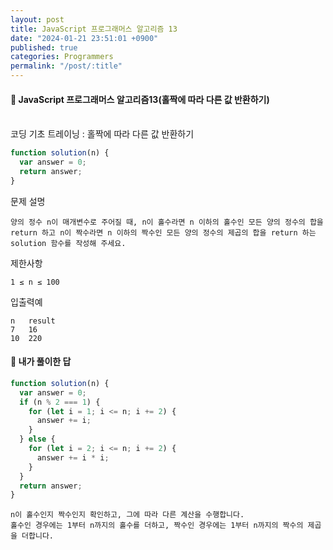 ```yaml
---
layout: post
title: JavaScript 프로그래머스 알고리즘 13
date: "2024-01-21 23:51:01 +0900"
published: true
categories: Programmers
permalink: "/post/:title"
---
```


<h4>🤭 JavaScript 프로그래머스 알고리즘13(홀짝에 따라 다른 값 반환하기)</h4>

<br>
코딩 기초 트레이닝 : 홀짝에 따라 다른 값 반환하기

```javascript
function solution(n) {
  var answer = 0;
  return answer;
}
```

문제 설명

    양의 정수 n이 매개변수로 주어질 때, n이 홀수라면 n 이하의 홀수인 모든 양의 정수의 합을 return 하고 n이 짝수라면 n 이하의 짝수인 모든 양의 정수의 제곱의 합을 return 하는 solution 함수를 작성해 주세요.

제한사항

    1 ≤ n ≤ 100

입출력예

    n	result
    7	16
    10	220

<h4>🤭 내가 풀이한 답</h4>

```javascript
function solution(n) {
  var answer = 0;
  if (n % 2 === 1) {
    for (let i = 1; i <= n; i += 2) {
      answer += i;
    }
  } else {
    for (let i = 2; i <= n; i += 2) {
      answer += i * i;
    }
  }
  return answer;
}
```

    n이 홀수인지 짝수인지 확인하고, 그에 따라 다른 계산을 수행합니다.
    홀수인 경우에는 1부터 n까지의 홀수를 더하고, 짝수인 경우에는 1부터 n까지의 짝수의 제곱을 더합니다.
